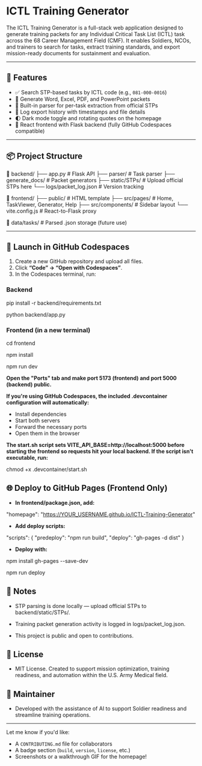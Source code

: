# ICTL Training Generator

The ICTL Training Generator is a full-stack web application designed to generate training packets for any Individual Critical Task List (ICTL) task across the 68 Career Management Field (CMF). It enables Soldiers, NCOs, and trainers to search for tasks, extract training standards, and export mission-ready documents for sustainment and evaluation.

---

## 🔧 Features

- ✅ Search STP-based tasks by ICTL code (e.g., `081-000-0016`)
- 📄 Generate Word, Excel, PDF, and PowerPoint packets
- 🧠 Built-in parser for per-task extraction from official STPs
- 📁 Log export history with timestamps and file details
- 🌓 Dark mode toggle and rotating quotes on the homepage
- 🚀 React frontend with Flask backend (fully GitHub Codespaces compatible)

---

## 📦 Project Structure

📁 backend/
├── app.py # Flask API
├── parser/ # Task parser
├── generate_docs/ # Packet generators
├── static/STPs/ # Upload official STPs here
└── logs/packet_log.json # Version tracking

📁 frontend/
├── public/ # HTML template
├── src/pages/ # Home, TaskViewer, Generator, Help
├── src/components/ # Sidebar layout
└── vite.config.js # React-to-Flask proxy

📁 data/tasks/ # Parsed .json storage (future use)

---

## 🚀 Launch in GitHub Codespaces

1. Create a new GitHub repository and upload all files.
2. Click **“Code” → “Open with Codespaces”**.
3. In the Codespaces terminal, run:

### Backend
pip install -r backend/requirements.txt

python backend/app.py

### Frontend (in a new terminal)
cd frontend

npm install

npm run dev


**Open the "Ports" tab and make port 5173 (frontend) and port 5000 (backend) public.**

**If you're using GitHub Codespaces, the included .devcontainer configuration will automatically:**
 - Install dependencies
 - Start both servers
 - Forward the necessary ports
 - Open them in the browser

**The start.sh script sets VITE_API_BASE=http://localhost:5000 before starting the frontend so requests hit your local backend. If the script isn't executable, run:**

chmod +x .devcontainer/start.sh


## 🌐 Deploy to GitHub Pages (Frontend Only)

- **In frontend/package.json, add:**

"homepage": "https://YOUR_USERNAME.github.io/ICTL-Training-Generator"


- **Add deploy scripts:**
  
"scripts": {
  "predeploy": "npm run build",
  "deploy": "gh-pages -d dist"
}


- **Deploy with:**

npm install gh-pages --save-dev

npm run deploy


## 📎 Notes
- STP parsing is done locally — upload official STPs to backend/static/STPs/.

- Training packet generation activity is logged in logs/packet_log.json.

- This project is public and open to contributions.

## 📄 License
- MIT License. Created to support mission optimization, training readiness, and automation within the U.S. Army Medical field.

## 🤝 Maintainer
- Developed with the assistance of AI to support Soldier readiness and streamline training operations.

---

Let me know if you'd like:
- A `CONTRIBUTING.md` file for collaborators
- A badge section (`build`, `version`, `license`, etc.)
- Screenshots or a walkthrough GIF for the homepage!






